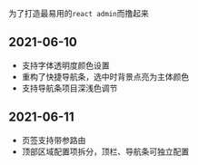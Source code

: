 为了打造最易用的`react admin`而撸起来

## 2021-06-10
- 支持字体透明度颜色设置
- 重构了快捷导航条，选中时背景点亮为主体颜色
- 支持导航条项目深浅色调节

## 2021-06-11
- 页签支持带参路由
- 顶部区域配置项拆分，顶栏、导航条可独立配置
